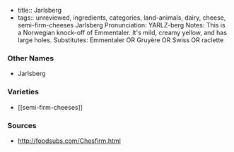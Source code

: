 - title:: Jarlsberg
- tags:: unreviewed, ingredients, categories, land-animals, dairy, cheese, semi-firm-cheeses
Jarlsberg Pronunciation: YARLZ-berg Notes: This is a Norwegian knock-off of Emmentaler. It's mild, creamy yellow, and has large holes. Substitutes: Emmentaler OR Gruyère OR Swiss OR raclette

### Other Names

* Jarlsberg

### Varieties

* [[semi-firm-cheeses]]

### Sources
* http://foodsubs.com/Chesfirm.html
